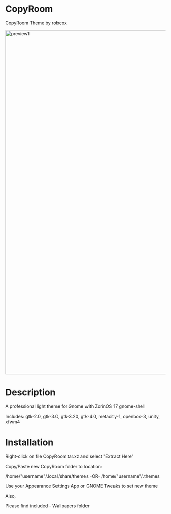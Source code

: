 # CopyRoom
CopyRoom Theme by robcox

<img width="1920" height="1080" alt="preview1" src="https://github.com/user-attachments/assets/978ea74d-0403-4507-8c56-dbd0b118cb35" />

# Description
A professional light theme for Gnome with ZorinOS 17 gnome-shell

Includes: gtk-2.0, gtk-3.0, gtk-3.20, gtk-4.0, metacity-1, openbox-3, unity, xfwm4

# Installation
Right-click on file CopyRoom.tar.xz and select "Extract Here"

Copy/Paste new CopyRoom folder to location:

/home/"username"/.local/share/themes
-OR-
/home/"username"/.themes

Use your Appearance Settings App or GNOME Tweaks to set new theme

Also,

Please find included - Wallpapers folder

